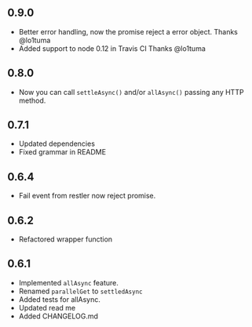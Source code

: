 ## 0.9.0
 - Better error handling, now the promise reject a error object. Thanks @lo1tuma
 - Added support to node 0.12 in Travis CI Thanks @lo1tuma
## 0.8.0
 - Now you can call `settleAsync()` and/or `allAsync()` passing any HTTP method.

## 0.7.1
 - Updated dependencies
 - Fixed grammar in README

## 0.6.4
 - Fail event from restler now reject promise.

## 0.6.2
 - Refactored wrapper function

## 0.6.1
 - Implemented `allAsync` feature.
 - Renamed `parallelGet` to `settledAsync`
 - Added tests for allAsync.
 - Updated read me
 - Added CHANGELOG.md
